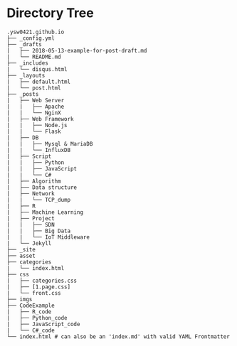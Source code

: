 # Directory Tree
<pre><code>.ysw0421.github.io
├── _config.yml
├── _drafts
|   ├── 2018-05-13-example-for-post-draft.md
|   └── README.md
├── _includes
|   └── disqus.html
├── _layouts
|   ├── default.html
|   └── post.html
├── _posts
|   ├── Web Server
|   |   ├── Apache
|   |   └── NginX
|   ├── Web Framework
|   |   ├── Node.js
|   |   └── Flask
|   ├── DB
|   |   ├── Mysql & MariaDB
|   |   └── InfluxDB
|   ├── Script
|   |   ├── Python
|   |   ├── JavaScript
|   |   └── C#
|   ├── Algorithm
|   ├── Data structure
|   ├── Network
|   |   └── TCP_dump
|   ├── R
|   ├── Machine Learning
|   ├── Project
|   |   ├── SDN
|   |   ├── Big Data
|   |   └── IoT Middleware
|   └── Jekyll
├── _site
├── asset
├── categories
|   └── index.html
├── css
|   ├── categories.css
|   ├── [1.page.css]
|   └── front.css
├── imgs
├── CodeExample	
|   ├── R_code
|   ├── Python_code
|   ├── JavaScript_code
|   └── C#_code
└── index.html # can also be an 'index.md' with valid YAML Frontmatter
</code></pre>

